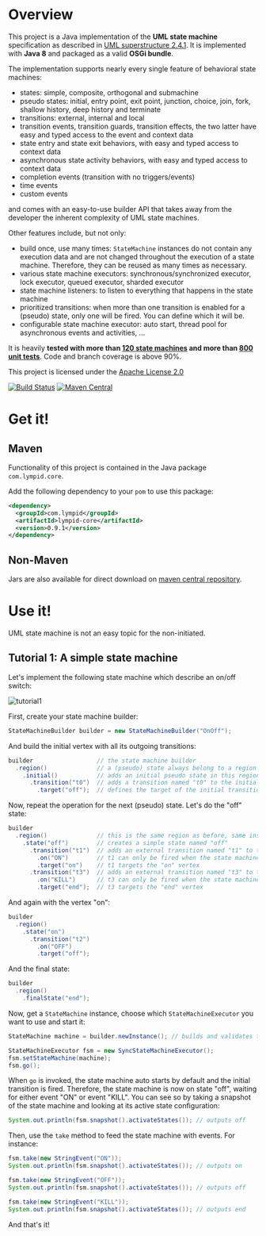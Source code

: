 # Overview

This project is a Java implementation of the **UML state machine** specification as
described in [UML superstructure 2.4.1](http://www.omg.org/spec/UML/2.4.1/Superstructure/PDF).
It is implemented with **Java 8** and packaged as a valid **OSGi bundle**.

The implementation supports nearly every single feature of behavioral state machines:

  * states: simple, composite, orthogonal and submachine
  * pseudo states: initial, entry point, exit point, junction, choice, join, fork, shallow history, deep history and terminate
  * transitions: external, internal and local
  * transition events, transition guards, transition effects, the two latter have easy and typed access to the event and context data
  * state entry and state exit behaviors, with easy and typed access to context data
  * asynchronous state activity behaviors, with easy and typed access to context data
  * completion events (transition with no triggers/events)
  * time events
  * custom events

and comes with an easy-to-use builder API that takes away from the developer the inherent complexity of UML state machines.

Other features include, but not only:

  * build once, use many times: `StateMachine` instances do not contain any execution data and are not changed throughout the execution of a state machine. Therefore, they can be reused as many times as necessary.
  * various state machine executors: synchronous/synchronized executor, lock executor, queued executor, sharded executor
  * state machine listeners: to listen to everything that happens in the state machine
  * prioritized transitions: when more than one transition is enabled for a (pseudo) state, only one will be fired. You can define which it will be.
  * configurable state machine executor: auto start, thread pool for asynchronous events and activities, ...

It is heavily **tested with more than [120 state machines](https://github.com/lympid/lympid-core/tree/master/docs/tests) and more than [800 unit tests](https://github.com/lympid/lympid-core/tree/master/src/test/java/com/lympid/core)**. Code and branch coverage is above 90%.

This project is licensed under the [Apache License 2.0](http://www.apache.org/licenses/LICENSE-2.0)

[![Build Status](https://travis-ci.org/lympid/lympid-core.svg?branch=master)](https://travis-ci.org/lympid/lympid-core) [![Maven Central](https://maven-badges.herokuapp.com/maven-central/com.lympid/lympid-core/badge.svg)](https://maven-badges.herokuapp.com/maven-central/com.lympid/lympid-core)


# Get it!

## Maven

Functionality of this project is contained in the Java package `com.lympid.core`.

Add the following dependency to your `pom` to use this package:

```xml
<dependency>
  <groupId>com.lympid</groupId>
  <artifactId>lympid-core</artifactId>
  <version>0.9.1</version>
</dependency>
```

## Non-Maven

Jars are also available for direct download on [maven central repository](http://repo1.maven.org/maven2/com/lympid/lympid-core/).

# Use it!

UML state machine is not an easy topic for the non-initiated.

## Tutorial 1: A simple state machine

Let's implement the following state machine which describe an on/off switch:

![tutorial1](http://fabienrenaud.github.io/lympid/lympid-core/docs/Tutorial1/diagram.png)

First, create your state machine builder:

```java
StateMachineBuilder builder = new StateMachineBuilder("OnOff");
```

And build the initial vertex with all its outgoing transitions:

```java
builder                  // the state machine builder
  .region()              // a (pseudo) state always belong to a region!
    .initial()           // adds an initial pseudo state in this region
      .transition("t0")  // adds a transition named "t0" to the initial pseudo state
        .target("off");  // defines the target of the initial transition
```

Now, repeat the operation for the next (pseudo) state. Let's do the "off" state:

```java
builder
  .region()              // this is the same region as before, same instance.
    .state("off")        // creates a simple state named "off"
      .transition("t1")  // adds an external transition named "t1" to the state "off"
        .on("ON")        // t1 can only be fired when the state machine receives the event "ON"
        .target("on")    // t1 targets the "on" vertex
      .transition("t3")  // adds an external transition named "t3" to the state "off"
        .on("KILL")      // t3 can only be fired when the state machine receives the event "KILL"
        .target("end");  // t3 targets the "end" vertex
```

And again with the vertex "on":

```java
builder
  .region()
    .state("on")
      .transition("t2")
        .on("OFF")
        .target("off");
```

And the final state:

```java
builder
  .region()
    .finalState("end");
```

Now, get a `StateMachine` instance, choose which `StateMachineExecutor` you want to use and start it:

```java
StateMachine machine = builder.newInstance(); // builds and validates the state machine; the result is cached

StateMachineExecutor fsm = new SyncStateMachineExecutor();
fsm.setStateMachine(machine);
fsm.go();
```

When `go` is invoked, the state machine auto starts by default and the initial transition is fired.
Therefore, the state machine is now on state "off", waiting for either event "ON" or event "KILL".
You can see so by taking a snapshot of the state machine and looking at its active state configuration:

```java
System.out.println(fsm.snapshot().activateStates()); // outputs off
```

Then, use the `take` method to feed the state machine with events. For instance:

```java
fsm.take(new StringEvent("ON"));
System.out.println(fsm.snapshot().activateStates()); // outputs on

fsm.take(new StringEvent("OFF"));
System.out.println(fsm.snapshot().activateStates()); // outputs off

fsm.take(new StringEvent("KILL"));
System.out.println(fsm.snapshot().activateStates()); // outputs end
```
And that's it!

